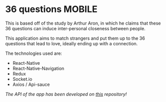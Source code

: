 
36 questions MOBILE
=
This is based off of the study by Arthur Aron, in which he claims that these 36 questions can induce inter-personal closeness between people.

This application aims to match strangers and put them up to the 36 questions that lead to love, ideally ending up with a connection.

The technologies used are:
* React-Native
* React-Native-Navigation
* Redux
* Socket.io
* Axios / Api-sauce

*The API of the app has been developed on [this](https://github.com/SKEPDIMI/36questions) repository!*
